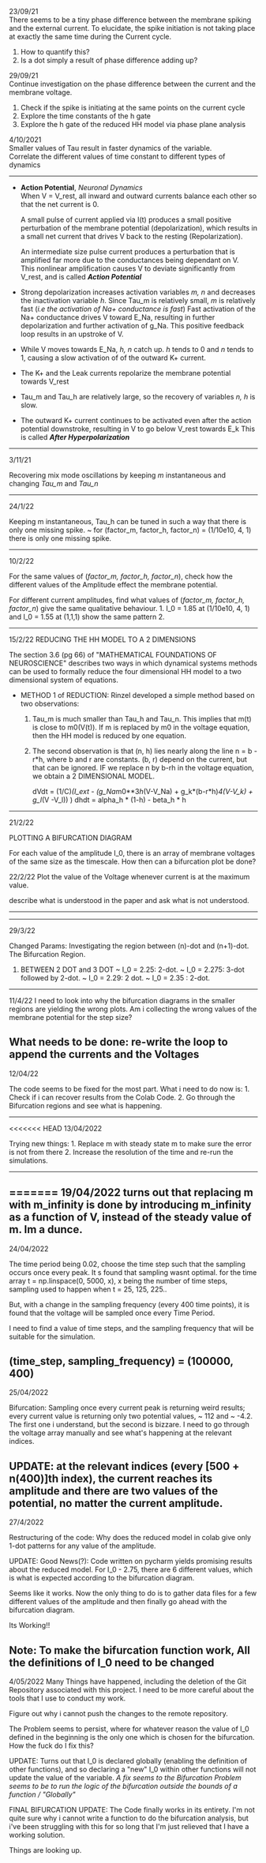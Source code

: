 

23/09/21 
\
There seems to be a tiny phase difference between the membrane spiking and the 
external current. To elucidate, the spike initiation is not 
taking place at exactly the same time during the Current cycle. 

1. How to quantify this?
2. Is a dot simply a result of phase difference adding up?


29/09/21
\
Continue investigation on the phase difference between the current and the membrane 
voltage.

1. Check if the spike is initiating at the same points on the current cycle 
2. Explore the time constants of the h gate
3. Explore the h gate of the reduced HH model via phase plane analysis

4/10/2021
\
Smaller values of Tau result in faster dynamics of the variable.
\
Correlate the different values of time constant to different types of dynamics 


-------------------------------------------------------------
* **Action Potential**, _Neuronal Dynamics_
\
When V = V_rest, all inward and outward currents balance each other so that 
the net current is 0.

    A small pulse of current applied via I(t) produces a small positive
perturbation of the membrane potential (depolarization), which results in a small net current that 
drives V back to the resting (Repolarization). 

    An intermediate size pulse current produces a perturbation 
that is amplified far more due to the conductances being dependant on V. 
\
This nonlinear amplification causes V to deviate significantly from V_rest, and is called 
_**Action Potential**_


* Strong depolarization increases activation variables _m, n_ and 
    decreases the inactivation variable _h_. 
Since Tau_m is relatively small, _m_ is relatively fast (_i.e the activation of Na+ conductance is fast_)
Fast activation of the Na+ conductance drives V toward E_Na, resulting in further depolarization and further activation of g_Na.
    This positive feedback loop results in an upstroke of V. 


* While V moves towards E_Na, _h, n_ catch up. _h_ tends to 0 and _n_ tends to 1, causing a slow activation of of the outward K+ current. 
* The K+ and the Leak currents repolarize the membrane potential towards V_rest
* Tau_m and Tau_h are relatively large, so the recovery of variables _n, h_ is slow. 
* The outward K+ current continues to be activated even after the action potential downstroke, resulting in V to go below V_rest towards E_k
    This is called **_After Hyperpolarization_**


----------------------------------------------------------------------------------
3/11/21

Recovering mix mode oscillations by keeping _m_ instantaneous and changing _Tau_m_ and _Tau_n_

-----------------------------------------------------------------------------------
24/1/22

Keeping m instantaneous, Tau_h can be tuned in such a way that there is only one missing spike.
~ for (factor_m, factor_h, factor_n) = (1/10e10, 4, 1) there is only one missing spike.

 
-----------------------------------------------------------------------------------
10/2/22

For the same values of (_factor_m, factor_h, factor_n_), check how the different values of the Amplitude effect the membrane potential.

For different current amplitudes, find what values of (_factor_m, factor_h, factor_n_) give the same qualitative behaviour.
    1. I_0 = 1.85 at (1/10e10, 4, 1) and I_0 = 1.55 at (1,1,1) show the same pattern 
    2. 

----------------------------------------------------------------------------------
15/2/22
REDUCING THE HH MODEL TO A 2 DIMENSIONS

The section 3.6 (pg 66) of "MATHEMATICAL FOUNDATIONS OF NEUROSCIENCE" describes two ways in which dynamical systems methods can be 
used to formally reduce the four dimensional HH model to a two dimensional system of equations. 

* METHOD 1 of REDUCTION: Rinzel developed a simple method based on two observations: 
    1. Tau_m is much smaller than Tau_h and Tau_n. This implies that m(t) is close to m0(V(t)). If m is replaced by m0 in the 
        voltage equation, then the HH model is reduced by one equation. 
    2. The second observation is that (n, h) lies nearly along the line n = b - r*h, where b and r are constants.
       (b, r) depend on the current, but that can be ignored. IF we replace n by b-rh in the voltage equation, we obtain 
        a 2 DIMENSIONAL MODEL.
    
        dVdt = (1/C)*(I_ext - (g_Na*m0**3*h*(V-V_Na) + g_k*(b-r*h)**4*(V-V_k) + g_l*(V -V_l)) )
        dhdt = alpha_h * (1-h) - beta_h * h  
-------------------------------------------------------------------------------------
    
21/2/22

PLOTTING A BIFURCATION DIAGRAM

For each value of the amplitude I_0, there is an array of membrane voltages of the same size as the timescale. 
How then can a bifurcation plot be done?

22/2/22
Plot the value of the Voltage whenever current is at the maximum value. 

describe what is understood in the paper and ask what is not understood.

---------------------------------------------------------------------------------------

------------------------------------------------------------------------------------------------------------------------
29/3/22

Changed Params: Investigating the region between (n)-dot and (n+1)-dot. The Bifurcation Region. 
1. BETWEEN 2 DOT and 3 DOT
    ~ I_0 = 2.25: 2-dot.
    ~ I_0 = 2.275: 3-dot followed by 2-dot. 
    ~ I_0 = 2.29: 2 dot.
    ~ I_0 = 2.35 : 2-dot.
------------------------------------------------------------------------------------------------------------------------
11/4/22
I need to look into why the bifurcation diagrams in the smaller regions are yielding the wrong plots. 
Am i collecting the wrong values of the membrane potential for the step size?

What needs to be done: 
    re-write the loop to append the currents and the Voltages 
------------------------------------------------------------------------------------------------------------------------
12/04/22

The code seems to be fixed for the most part. 
What i need to do now is:
    1. Check if i can recover results from the Colab Code. 
    2. Go through the Bifurcation regions and see what is happening. 

------------------------------------------------------------------------------------------------------------------------
<<<<<<< HEAD
13/04/2022

Trying new things: 
    1. Replace m with steady state m to make sure the error is not from there 
    2. Increase the resolution of the time and re-run the simulations. 

------------------------------------------------------------------------------------------------------------------------
=======
19/04/2022
turns out that replacing m with m_infinity is done by introducing m_infinity as a function of V, instead of the steady 
value of m. Im a dunce. 
------------------------------------------------------------------------------------------------------------------------
24/04/2022

The time period being 0.02, choose the time step such that the sampling occurs once every peak. 
It s found that sampling wasnt optimal. for the time array t = np.linspace(0, 5000, x), x being the number of time steps,
sampling used to happen when t = 25, 125, 225.. 

But, with a change in the sampling frequency (every 400 time points), it is found that the voltage will be sampled once 
every Time Period.


I need to find a value of time steps, and the sampling frequency that will be suitable for the simulation.

(time_step, sampling_frequency) = (100000, 400)
------------------------------------------------------------------------------------------------------------------------
25/04/2022

Bifurcation: Sampling once every current peak is returning weird results; every current value is returning only two 
potential values, ~ 112 and ~ -4.2. The first one i understand, but the second is bizzare. 
I need to go through the voltage array manually and see what's happening at the relevant indices.

UPDATE: at the relevant indices (every [500 + n(400)]th index), the current reaches its amplitude and there are two 
values of the potential, no matter the current amplitude. 
------------------------------------------------------------------------------------------------------------------------
27/4/2022

Restructuring of the code: Why does the reduced model in colab give only 1-dot patterns for any value of the amplitude.

UPDATE: Good News(?): Code written on pycharm yields promising results about the reduced model. For I_0 - 2.75, there 
are 6 different values, which is what is expected according to the bifurcation diagram. 

Seems like it works. Now the only thing to do is to gather data files for a few different values of the amplitude and 
then finally go ahead with the bifurcation diagram.

Its Working!!

Note: To make the bifurcation function work, All the definitions of I_0 need to be changed
------------------------------------------------------------------------------------------------------------------------
4/05/2022 
Many Things have happened, including the deletion of the Git Repository associated with this project. I need to be more 
careful about the tools that I use to conduct my work. 

Figure out why i cannot push the changes to the remote repository.

The Problem seems to persist, where for whatever reason the value of I_0 defined in the beginning is the only one 
which is chosen for the bifurcation. How the fuck do I fix this?

UPDATE: Turns out that I_0 is declared globally (enabling the definition of other functions), and so declaring a 
"new" I_0 within other functions will not update the value of the variable. 
_A fix seems to the Bifurcation Problem seems to be to run the logic of the bifurcation outside the bounds of a function 
/ "Globally"_


FINAL BIFURCATION UPDATE: The Code finally works in its entirety. I'm not quite sure why i cannot write a function 
to do the bifurcation analysis, but i've been struggling with this for so long that I'm just relieved that I have 
a working solution.


Things are looking up. 






